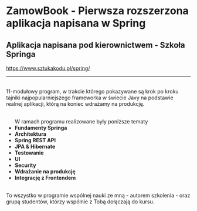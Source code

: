 # ZamowBook - Pierwsza rozszerzona aplikacja napisana w Spring
## Aplikacja napisana pod kierownictwem - Szkoła Springa
https://www.sztukakodu.pl/spring/
<hr>
<br>
11-modułowy program, w trakcie którego pokazywane są krok po kroku tajniki najpopularniejszego frameworka w świecie Javy na podstawie realnej aplikacji, którą na koniec wdrażamy na produkcję.
<br>
<br>
<ul> W ramach programu realizowane były poniższe tematy
<li><strong> Fundamenty Springa </strong>
<li><strong> Architektura </strong>
<li><strong> Spring REST API </strong>
<li><strong> JPA & Hibernate </strong>
<li><strong> Testowanie </strong>
<li><strong> UI </strong>
<li><strong> Security </strong>
<li><strong> Wdrażanie na produkcję </strong>
<li><strong> Integrację z Frontendem </strong>
</ul>
<br>
To wszystko w programie wspólnej nauki ze mną - autorem szkolenia - oraz grupą studentów, którzy wspólnie z Tobą dołączają do kursu.

